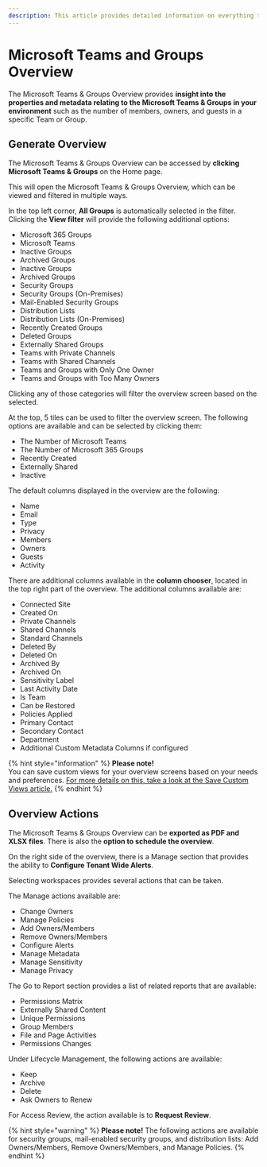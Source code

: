 ```yaml
---
description: This article provides detailed information on everything that can be found on the Microsoft Teams & Groups Overview screen.
---
```


# Microsoft Teams and Groups Overview

The Microsoft Teams & Groups Overview provides **insight into the properties and metadata relating to the Microsoft Teams & Groups in your environment** such as the number of members, owners, and guests in a specific Team or Group. 

## Generate Overview

The Microsoft Teams & Groups Overview can be accessed by **clicking Microsoft Teams & Groups** on the Home page. 

This will open the Microsoft Teams & Groups Overview, which can be viewed and filtered in multiple ways. 

In the top left corner, **All Groups** is automatically selected in the filter. Clicking the **View filter** will provide the following additional options: 
  * Microsoft 365 Groups
  * Microsoft Teams
  * Inactive Groups
  * Archived Groups
  * Inactive Groups
  * Archived Groups
  * Security Groups
  * Security Groups (On-Premises)
  * Mail-Enabled Security Groups
  * Distribution Lists
  * Distribution Lists (On-Premises)
  * Recently Created Groups
  * Deleted Groups
  * Externally Shared Groups
  * Teams with Private Channels
  * Teams with Shared Channels
  * Teams and Groups with Only One Owner
  * Teams and Groups with Too Many Owners

Clicking any of those categories will filter the overview screen based on the selected. 

At the top, 5 tiles can be used to filter the overview screen. The following options are available and can be selected by clicking them:
  * The Number of Microsoft Teams
  * The Number of Microsoft 365 Groups 
  * Recently Created
  * Externally Shared
  * Inactive

The default columns displayed in the overview are the following:
  * Name
  * Email
  * Type
  * Privacy
  * Members
  * Owners
  * Guests
  * Activity

There are additional columns available in the **column chooser**, located in the top right part of the overview. The additional columns available are:

 * Connected Site
 * Created On
 * Private Channels
 * Shared Channels
 * Standard Channels
 * Deleted By
 * Deleted On
 * Archived By
 * Archived On
 * Sensitivity Label
 * Last Activity Date
 * Is Team
 * Can be Restored
 * Policies Applied
 * Primary Contact
 * Secondary Contact
 * Department
 * Additional Custom Metadata Columns if configured

{% hint style="information" %}
**Please note!**  
You can save custom views for your overview screens based on your needs and preferences. [For more details on this, take a look at the Save Custom Views article.](../configuration/custom-views.md)
{% endhint %}

## Overview Actions

The Microsoft Teams & Groups Overview can be **exported as PDF and XLSX files**. There is also the **option to schedule the overview**.

On the right side of the overview, there is a Manage section that provides the ability to **Configure Tenant Wide Alerts**.

Selecting workspaces provides several actions that can be taken.

The Manage actions available are: 
  * Change Owners
  * Manage Policies
  * Add Owners/Members
  * Remove Owners/Members
  * Configure Alerts
  * Manage Metadata
  * Manage Sensitivity
  * Manage Privacy

The Go to Report section provides a list of related reports that are available: 
  * Permissions Matrix
  * Externally Shared Content
  * Unique Permissions
  * Group Members
  * File and Page Activities
  * Permissions Changes

Under Lifecycle Management, the following actions are available:
  * Keep
  * Archive
  * Delete
  * Ask Owners to Renew

For Access Review, the action available is to **Request Review**.

{% hint style="warning" %}
**Please note!** The following actions are available for security groups, mail-enabled security groups, and distribution lists: Add Owners/Members, Remove Owners/Members, and Manage Policies.
{% endhint %}
